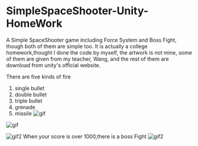 # SimpleSpaceShooter-Unity-HomeWork
A Simple SpaceShooter game including Force System and Boss Fight, though both of them are simple too.
It is actually a college homework,thought I done the code by myself, the artwork is not mine, some of them are given from my teacher, Wang, and the rest of them are download from unity's official website.

There are five kinds of fire
1. single bullet
2. double bullet
3. triple bullet
4. grenade
5. missile
![gif](https://cloud.githubusercontent.com/assets/13430140/18053004/f671ff62-6e2f-11e6-99d3-ecb7d2f06fd5.gif)

![gif](https://cloud.githubusercontent.com/assets/13430140/18173750/61c87cd6-709d-11e6-9eca-0c85f5fb8e71.gif)

![gif2](https://cloud.githubusercontent.com/assets/13430140/18173764/6a81ae1a-709d-11e6-9af5-3f04573e4234.gif)
When your score is over 1000,there is a boss Fight
![gif2](https://cloud.githubusercontent.com/assets/13430140/18059669/93b101d0-6e4c-11e6-9aee-80565538f79f.gif)

